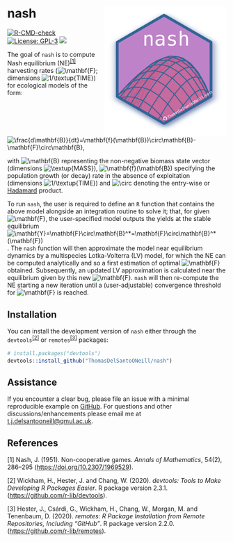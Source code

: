 
<!-- README.md is generated from README.Rmd. Please edit that file -->

# nash <a href='https://github.com/ThomasDelSantoONeill/nash'><img src='man/figures/nashlogo.svg' align="right" height="300" /></a>

<!-- badges: start -->

[![R-CMD-check](https://github.com/ThomasDelSantoONeill/nash/actions/workflows/R-CMD-check.yaml/badge.svg)](https://github.com/ThomasDelSantoONeill/nash/actions/workflows/R-CMD-check.yaml)
[![License:
GPL-3](https://img.shields.io/badge/license-GPL--3-blue.svg)](https://cran.r-project.org/web/licenses/GPL-3)
[![](https://img.shields.io/github/languages/code-size/ThomasDelSantoONeill/nash.svg)](https://github.com/ThomasDelSantoONeill/nash)
<!-- badges: end -->

The goal of `nash` is to compute Nash equilibrium
(NE)<sup>[\[1\]](#1)</sup> harvesting rates
(![\mathbf{F}](https://latex.codecogs.com/png.image?%5Cdpi%7B110%7D&space;%5Cbg_white&space;%5Cmathbf%7BF%7D "\mathbf{F}");
dimensions
![1/\textup{TIME}](https://latex.codecogs.com/png.image?%5Cdpi%7B110%7D&space;%5Cbg_white&space;1%2F%5Ctextup%7BTIME%7D "1/\textup{TIME}"))
for ecological models of the form:

![\frac{d\mathbf{B}}{dt}=\mathbf{f}(\mathbf{B})\circ\mathbf{B}-\mathbf{F}\circ\mathbf{B},](https://latex.codecogs.com/png.image?%5Cdpi%7B110%7D&space;%5Cbg_white&space;%5Cfrac%7Bd%5Cmathbf%7BB%7D%7D%7Bdt%7D%3D%5Cmathbf%7Bf%7D%28%5Cmathbf%7BB%7D%29%5Ccirc%5Cmathbf%7BB%7D-%5Cmathbf%7BF%7D%5Ccirc%5Cmathbf%7BB%7D%2C "\frac{d\mathbf{B}}{dt}=\mathbf{f}(\mathbf{B})\circ\mathbf{B}-\mathbf{F}\circ\mathbf{B},")

with
![\mathbf{B}](https://latex.codecogs.com/png.image?%5Cdpi%7B110%7D&space;%5Cbg_white&space;%5Cmathbf%7BB%7D "\mathbf{B}")
representing the non-negative biomass state vector (dimensions
![\textup{MASS}](https://latex.codecogs.com/png.image?%5Cdpi%7B110%7D&space;%5Cbg_white&space;%5Ctextup%7BMASS%7D "\textup{MASS}")),
![\mathbf{f}(\mathbf{B})](https://latex.codecogs.com/png.image?%5Cdpi%7B110%7D&space;%5Cbg_white&space;%5Cmathbf%7Bf%7D%28%5Cmathbf%7BB%7D%29 "\mathbf{f}(\mathbf{B})")
specifying the population growth (or decay) rate in the absence of
exploitation (dimensions
![1/\textup{TIME}](https://latex.codecogs.com/png.image?%5Cdpi%7B110%7D&space;%5Cbg_white&space;1%2F%5Ctextup%7BTIME%7D "1/\textup{TIME}"))
and
![\circ](https://latex.codecogs.com/png.image?%5Cdpi%7B110%7D&space;%5Cbg_white&space;%5Ccirc "\circ")
denoting the entry-wise or
[Hadamard](https://en.wikipedia.org/wiki/Hadamard_product_(matrices))
product.

To run `nash`, the user is required to define an `R` function that
contains the above model alongside an integration routine to solve it;
that, for given
![\mathbf{F}](https://latex.codecogs.com/png.image?%5Cdpi%7B110%7D&space;%5Cbg_white&space;%5Cmathbf%7BF%7D "\mathbf{F}"),
the user-specified model outputs the yields at the stable equilibrium
![\mathbf{Y}=\mathbf{F}\circ\mathbf{B}^\*=\mathbf{F}\circ\mathbf{B}^\*(\mathbf{F})](https://latex.codecogs.com/png.image?%5Cdpi%7B110%7D&space;%5Cbg_white&space;%5Cmathbf%7BY%7D%3D%5Cmathbf%7BF%7D%5Ccirc%5Cmathbf%7BB%7D%5E%2A%3D%5Cmathbf%7BF%7D%5Ccirc%5Cmathbf%7BB%7D%5E%2A%28%5Cmathbf%7BF%7D%29 "\mathbf{Y}=\mathbf{F}\circ\mathbf{B}^*=\mathbf{F}\circ\mathbf{B}^*(\mathbf{F})").
The `nash` function will then approximate the model near equilibrium
dynamics by a multispecies Lotka-Volterra (LV) model, for which the NE
can be computed analytically and so a first estimation of optimal
![\mathbf{F}](https://latex.codecogs.com/png.image?%5Cdpi%7B110%7D&space;%5Cbg_white&space;%5Cmathbf%7BF%7D "\mathbf{F}")
obtained. Subsequently, an updated LV approximation is calculated near
the equilibrium given by this new
![\mathbf{F}](https://latex.codecogs.com/png.image?%5Cdpi%7B110%7D&space;%5Cbg_white&space;%5Cmathbf%7BF%7D "\mathbf{F}").
`nash` will then re-compute the NE starting a new iteration until a
(user-adjustable) convergence threshold for
![\mathbf{F}](https://latex.codecogs.com/png.image?%5Cdpi%7B110%7D&space;%5Cbg_white&space;%5Cmathbf%7BF%7D "\mathbf{F}")
is reached.

## Installation

You can install the development version of `nash` either through the
`devtools`<sup>[\[2\]](#2)</sup> or `remotes`<sup>[\[3\]](#3)</sup>
packages:

``` r
# install.packages("devtools")
devtools::install_github("ThomasDelSantoONeill/nash")
```

## Assistance

If you encounter a clear bug, please file an issue with a minimal
reproducible example on
[GitHub](https://github.com/ThomasDelSantoONeill/nash/issues). For
questions and other discussions/enhancements please email me at
[t.j.delsantooneill@qmul.ac.uk](t.j.delsantooneill@qmul.ac.uk).

## References

<a id="1">\[1\]</a> Nash, J. (1951). Non-cooperative games. <i>Annals of
Mathematics</i>, 54(2), 286–295 (<https://doi.org/10.2307/1969529>).

<a id="2">\[2\]</a> Wickham, H., Hester, J. and Chang, W. (2020).
<i>devtools: Tools to Make Developing R Packages Easier</i>. R package
version 2.3.1. (<https://github.com/r-lib/devtools>).

<a id="3">\[3\]</a> Hester, J., Csárdi, G., Wickham, H., Chang, W.,
Morgan, M. and Tenenbaum, D. (2020). <i>remotes: R Package Installation
from Remote Repositories, Including “GitHub”</i>. R package version
2.2.0. (<https://github.com/r-lib/remotes>).
